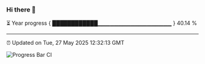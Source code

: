### Hi there 👋

⏳ Year progress { ████████████▁▁▁▁▁▁▁▁▁▁▁▁▁▁▁▁▁▁ } 40.14 %

---

⏰ Updated on Tue, 27 May 2025 12:32:13 GMT

![Progress Bar CI](https://github.com/liununu/liununu/workflows/Progress%20Bar%20CI/badge.svg)
